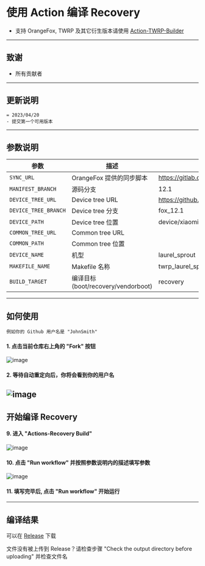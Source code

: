 # 使用 Action 编译 Recovery

- 支持 OrangeFox, TWRP 及其它衍生版本请使用 [Action-TWRP-Builder](https://github.com/kelexine/TWRP-Builder)

---

## 致谢
- 所有贡献者

---

## 更新说明
```
= 2023/04/20
- 提交第一个可用版本
```

-----

## 参数说明

| 参数 | 描述                               | 示例 |
| ------------ | -------------------- | ------------ |
| `SYNC_URL` | OrangeFox 提供的同步脚本 | https://gitlab.com/OrangeFox/sync.git |
| `MANIFEST_BRANCH` | 源码分支 | 12.1                                                         |
| `DEVICE_TREE_URL` | Device tree URL | https://github.com/OrangeFoxRecovery/device_xiaomi_laurel_sprout |
| `DEVICE_TREE_BRANCH` | Device tree 分支 | fox_12.1 |
| `DEVICE_PATH` | Device tree 位置 | device/xiaomi/laurel_sprout |
| `COMMON_TREE_URL` | Common tree URL |  |
| `COMMON_PATH` | Common tree 位置 |  |
| `DEVICE_NAME` | 机型 | laurel_sprout |
| `MAKEFILE_NAME` | Makefile 名称 | twrp_laurel_sprout |
| `BUILD_TARGET` | 编译目标(boot/recovery/vendorboot) | recovery |

-----

## 如何使用
```
例如你的 Github 用户名是 "JohnSmith"
```
#### 1. 点击当前仓库右上角的 "Fork" 按钮
![image](https://user-images.githubusercontent.com/37921907/177914706-c92476c5-7e14-4fb3-be94-0c8a11dae874.png)
#### 2. 等待自动重定向后，你将会看到你的用户名
![image](https://user-images.githubusercontent.com/37921907/177915106-5bde6fc9-303c-479e-b290-22b48efd1e4e.png)
-----

## 开始编译 Recovery
#### 9. 进入 "Actions-Recovery Build"
![image](https://user-images.githubusercontent.com/37921907/177915304-8731ed80-1d49-48c9-9848-70d0ac8f2720.png)
#### 10. 点击 "Run workflow" 并按照参数说明内的描述填写参数
![image](https://user-images.githubusercontent.com/37921907/177915346-71c29149-78fb-4a00-996f-5d84ffc9eb8c.png)
#### 11. 填写完毕后, 点击 "Run workflow" 开始运行

-----

## 编译结果
可以在 [Release](../../releases) 下载

文件没有被上传到 Release？请检查步骤 "Check the output directory before uploading" 并检查文件名
